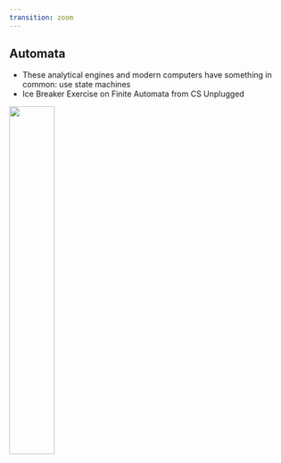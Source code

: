 ```yaml
---
transition: zoom
---
```


## Automata

- These analytical engines and modern computers have something in common: use state machines
- Ice Breaker Exercise on Finite Automata from CS Unplugged

<img src="https://upload.wikimedia.org/wikipedia/commons/thumb/9/9e/Turnstile_state_machine_colored.svg/1920px-Turnstile_state_machine_colored.svg.png" width="40%" />

<!-- From https://classic.csunplugged.org/wp-content/uploads/2014/12/unplugged-11-finite_state_automata.pdf
Shipwreck Bay <Start> [ A = Musket Hill, B = Dead Man's Island ]
Pirates' Island [ A = Shipwreck Bay, B = Musket Hill ]
Musket Hill [A = Pirate's Island, B = Mutineer's Island ]
Dead Man's Island [ A = Musket Hill, B = Shipwreck Bay ]
Mutineer's Island [ A = Smugglers' Cove, B = Dead Man's Island ]
Smuggler's Cove [ A = Pirate's Island, B = Treasure Island ]
Treasure Island <Goal>
... state with no exits?
-->